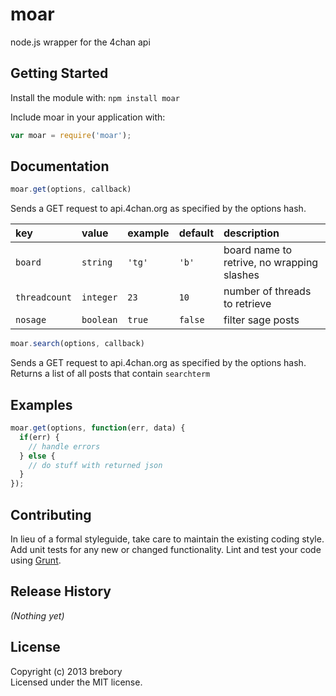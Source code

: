 # moar

node.js wrapper for the 4chan api

## Getting Started
Install the module with: `npm install moar`

Include moar in your application with:
```javascript
var moar = require('moar');
```

## Documentation
```javascript
moar.get(options, callback)
```
Sends a GET request to api.4chan.org as specified by the options hash. 

| **key**         | **value**      | **example**          | **default**  | **description**                               |
|:----------------|:---------------|:---------------------|:-------------|:----------------------------------------------|
| `board`         | `string`       | `'tg'`               | `'b'`        | board name to retrive, no wrapping slashes    | 
| `threadcount`   | `integer`      | `23`                 | `10`         | number of threads to retrieve                 |
| `nosage`        | `boolean`      | `true`               | `false`      | filter sage posts                             |

```javascript
moar.search(options, callback)
```
Sends a GET request to api.4chan.org as specified by the options hash. Returns a list of all posts that contain `searchterm`


## Examples
```javascript
moar.get(options, function(err, data) {
  if(err) {
    // handle errors
  } else {
    // do stuff with returned json
  }
});
```

## Contributing
In lieu of a formal styleguide, take care to maintain the existing coding style. Add unit tests for any new or changed functionality. Lint and test your code using [Grunt](http://gruntjs.com/).

## Release History
_(Nothing yet)_

## License
Copyright (c) 2013 brebory  
Licensed under the MIT license.

